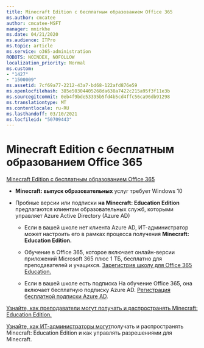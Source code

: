 ```yaml
---
title: Minecraft Edition с бесплатным образованием Office 365
ms.author: cmcatee
author: cmcatee-MSFT
manager: mnirkhe
ms.date: 04/21/2020
ms.audience: ITPro
ms.topic: article
ms.service: o365-administration
ROBOTS: NOINDEX, NOFOLLOW
localization_priority: Normal
ms.custom:
- "1427"
- "1500009"
ms.assetid: 7cf69a77-2212-43a7-bd68-122afd876e59
ms.openlocfilehash: 385e50304405268da638a7422c215a95f3f11e3b
ms.sourcegitcommit: 0eb4f9bde53395b5fd4b5cd4ffc56ca96db91298
ms.translationtype: MT
ms.contentlocale: ru-RU
ms.lasthandoff: 03/10/2021
ms.locfileid: "50709443"
---
```

# <a name="minecraft-edition-with-office-365-education-for-free"></a>Minecraft Edition с бесплатным образованием Office 365

[Minecraft Edition с бесплатным образованием Office 365](https://docs.microsoft.com/education/windows/get-minecraft-for-education)
  
- **Minecraft: выпуск образовательных** услуг требует Windows 10

- Пробные версии или подписки **на Minecraft: Education Edition** предлагаются клиентам образовательных служб, которыми управляет Azure Active Directory (Azure AD)

  - Если в вашей школе нет клиента Azure [](https://docs.microsoft.com/education/windows/school-get-minecraft) AD, ИТ-администратор может настроить его в рамках процесса получения **Minecraft: Education Edition.**

  - Обучение в Office 365, которое включает онлайн-версии приложений Microsoft 365 плюс 1 ТБ, бесплатно для преподавателей и учащихся. [Зарегистрив школу для Office 365 Education.](https://www.microsoft.com/education/products/office)

  - Если в вашей школе есть подписка На обучение Office 365, она включает бесплатную подписку Azure AD. [Регистрация бесплатной подписки Azure AD](https://msdn.microsoft.com/library/windows/hardware/mt703369%28v=vs.85%29.aspx).

[Узнайте, как преподаватели могут получать и распространять Minecraft: Education Edition.](https://docs.microsoft.com/education/windows/teacher-get-minecraft)
  
[Узнайте, как ИТ-администраторы могут](https://docs.microsoft.com/education/windows/school-get-minecraft)получать и распространять Minecraft: Education Edition и как управлять разрешениями для Minecraft.